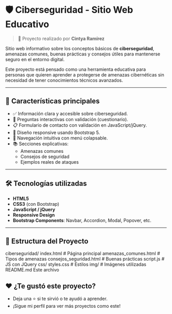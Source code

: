 # 🛡️ Ciberseguridad - Sitio Web Educativo

> 📌 Proyecto realizado por **Cintya Ramírez**

Sitio web informativo sobre los conceptos básicos de **ciberseguridad**, amenazas comunes, buenas prácticas y consejos útiles para mantenerse seguro en el entorno digital.

Este proyecto está pensado como una herramienta educativa para personas que quieren aprender a protegerse de amenazas cibernéticas sin necesidad de tener conocimientos técnicos avanzados.

---

## 🧩 Características principales

- ✅ Información clara y accesible sobre ciberseguridad.
- 🧠 Preguntas interactivas con validación (cuestionario).
- 📋 Formulario de contacto con validación en JavaScript/jQuery.
- 📱 Diseño responsive usando Bootstrap 5.
- 🧭 Navegación intuitiva con menú colapsable.
- 📚 Secciones explicativas:
  - Amenazas comunes
  - Consejos de seguridad
  - Ejemplos reales de ataques

---

## 🛠 Tecnologías utilizadas

- **HTML5**
- **CSS3** (con Bootstrap)
- **JavaScript / jQuery**
- **Responsive Design**
- **Bootstrap Components**: Navbar, Accordion, Modal, Popover, etc.

---

## 📁 Estructura del Proyecto

ciberseguridad/
    index.html # Página principal
    amenazas_comunes.html # Tipos de amenazas
    consejos_seguridad.html # Buenas prácticas
    script.js # JS con JQuery
    css/
        styles.css # Estilos
    img/ # Imágenes utilizadas
    README.md Este archivo

## ❤️ ¿Te gustó este proyecto?

- Deja una ⭐ si te sirvió o te ayudó a aprender.
- ¡Sigue mi perfil para ver más proyectos como este!
